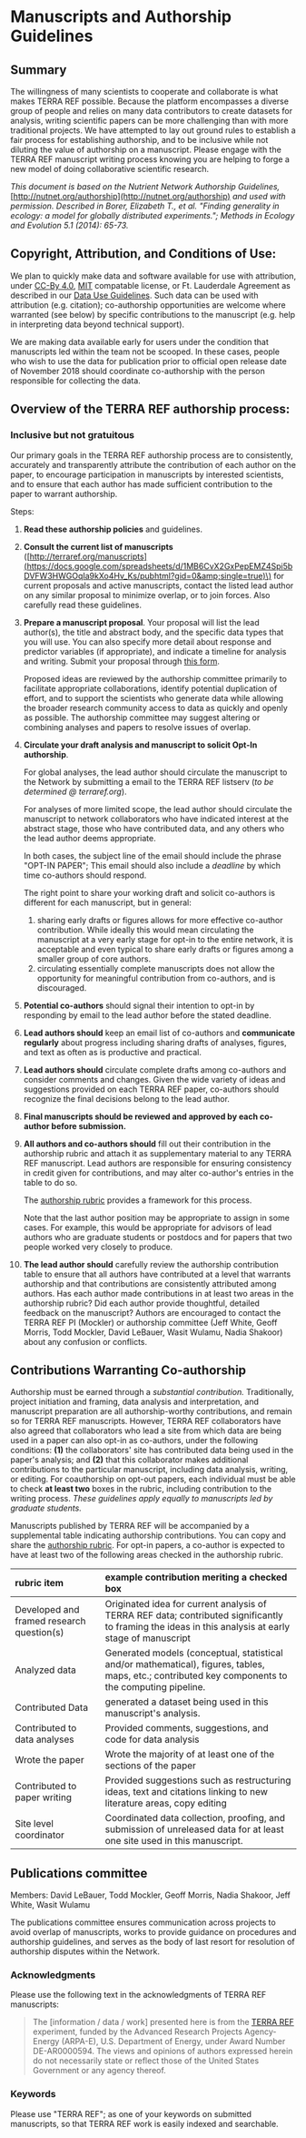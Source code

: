 # Manuscripts and Authorship Guidelines

## Summary

The willingness of many scientists to cooperate and collaborate is what makes TERRA REF possible. Because the platform encompasses a diverse group of people and relies on many data contributors to create datasets for analysis, writing scientific papers can be more challenging than with more traditional projects. We have attempted to lay out ground rules to establish a fair process for establishing authorship, and to be inclusive while not diluting the value of authorship on a manuscript. Please engage with the TERRA REF manuscript writing process knowing you are helping to forge a new model of doing collaborative scientific research.

_This document is based on the Nutrient Network Authorship Guidelines,_ [http://nutnet.org/authorship](http://nutnet.org/authorship) _and used with permission. Described in Borer, Elizabeth T., et al. "Finding generality in ecology: a model for globally distributed experiments."; Methods in Ecology and Evolution 5.1 \(2014\): 65-73._

## Copyright, Attribution, and Conditions of Use:

We plan to quickly make data and software available for use with attribution, under [CC-By 4.0](https://creativecommons.org/licenses/by/4.0/), [MIT](https://opensource.org/licenses/MIT) compatable license, or Ft. Lauderdale Agreement as described in our [Data Use Guidelines](https://terraref.gitbooks.io/terraref-documentation/content/user/data_release_policy.html). Such data can be used with attribution \(e.g. citation\); co-authorship opportunities are welcome where warranted \(see below\) by specific contributions to the manuscript \(e.g. help in interpreting data beyond technical support\).

We are making data available early for users under the condition that manuscripts led within the team not be scooped. In these cases, people who wish to use the data for publication prior to official open release date of November 2018 should coordinate co-authorship with the person responsible for collecting the data.

## Overview of the TERRA REF authorship process:

### Inclusive but not gratuitous

Our primary goals in the TERRA REF authorship process are to consistently, accurately and transparently attribute the contribution of each author on the paper, to encourage participation in manuscripts by interested scientists, and to ensure that each author has made sufficient contribution to the paper to warrant authorship.

Steps:

1. **Read these authorship policies** and guidelines.
2. **Consult the current list of manuscripts** \([http://terraref.org/manuscripts](https://docs.google.com/spreadsheets/d/1MB6CvX2GxPepEMZ4Spi5bDVFW3HWGOqIa9kXo4Hv_Ks/pubhtml?gid=0&amp;single=true)\) for current proposals and active manuscripts, contact the listed lead author on any similar proposal to minimize overlap, or to join forces. Also carefully read these guidelines.
3. **Prepare a manuscript proposal**. Your proposal will list the lead author\(s\), the title and abstract body, and the specific data types that you will use. You can also specify more detail about response and predictor variables \(if appropriate\), and indicate a timeline for analysis and writing. Submit your proposal through [this form](http://goo.gl/forms/NgWutmGJZlmFkfxG3).

   Proposed ideas are reviewed by the authorship committee primarily to facilitate appropriate collaborations, identify potential duplication of effort, and to support the scientists who generate data while allowing the broader research community access to data as quickly and openly as possible. The authorship committee may suggest altering or combining analyses and papers to resolve issues of overlap.

4. **Circulate your draft analysis and manuscript to solicit Opt-In authorship**.

   For global analyses, the lead author should circulate the manuscript to the Network by submitting a email to the TERRA REF listserv \(_to be determined @ terraref.org_\).

   For analyses of more limited scope, the lead author should circulate the manuscript to network collaborators who have indicated interest at the abstract stage, those who have contributed data, and any others who the lead author deems appropriate.

   In both cases, the subject line of the email should include the phrase "OPT-IN PAPER"; This email should also include a _deadline_ by which time co-authors should respond.

   The right point to share your working draft and solicit co-authors is different for each manuscript, but in general:

   1. sharing early drafts or figures allows for more effective co-author contribution. While ideally this would mean circulating the manuscript at a very early stage for opt-in to the entire network, it is acceptable and even typical to share early drafts or figures among a smaller group of core authors.
   2. circulating essentially complete manuscripts does not allow the opportunity for meaningful contribution from co-authors, and is discouraged.

5. **Potential co-authors** should signal their intention to opt-in by responding by email to the lead author before the stated deadline.
6. **Lead authors should** keep an email list of co-authors and **communicate regularly** about progress including sharing drafts of analyses, figures, and text as often as is productive and practical.
7. **Lead authors should** circulate complete drafts among co-authors and consider comments and changes. Given the wide variety of ideas and suggestions provided on each TERRA REF paper, co-authors should recognize the final decisions belong to the lead author.
8. **Final manuscripts should be reviewed and approved by each co-author before submission.**
9. **All authors and co-authors should** fill out their contribution in the authorship rubric and attach it as supplementary material to any TERRA REF manuscript. Lead authors are responsible for ensuring consistency in credit given for contributions, and may alter co-author's entries in the table to do so.

   The [authorship rubric](https://goo.gl/Z7qv4L) provides a framework for this process.

   Note that the last author position may be appropriate to assign in some cases. For example, this would be appropriate for advisors of lead authors who are graduate students or postdocs and for papers that two people worked very closely to produce.

10. **The lead author should** carefully review the authorship contribution table to ensure that all authors have contributed at a level that warrants authorship and that contributions are consistently attributed among authors. Has each author made contributions in at least two areas in the authorship rubric? Did each author provide thoughtful, detailed feedback on the manuscript? Authors are encouraged to contact the TERRA REF PI \(Mockler\) or authorship committee \(Jeff White, Geoff Morris, Todd Mockler, David LeBauer, Wasit Wulamu, Nadia Shakoor\) about any confusion or conflicts.

## Contributions Warranting Co-authorship

Authorship must be earned through a _substantial contribution._ Traditionally, project initiation and framing, data analysis and interpretation, and manuscript preparation are all authorship-worthy contributions, and remain so for TERRA REF manuscripts. However, TERRA REF collaborators have also agreed that collaborators who lead a site from which data are being used in a paper can also opt-in as co-authors, under the following conditions: **\(1\)** the collaborators' site has contributed data being used in the paper's analysis; and **\(2\)** that this collaborator makes additional contributions to the particular manuscript, including data analysis, writing, or editing. For coauthorship on opt-out papers, each individual must be able to check **at least two** boxes in the rubric, including contribution to the writing process. _These guidelines apply equally to manuscripts led by graduate students._

Manuscripts published by TERRA REF will be accompanied by a supplemental table indicating authorship contributions. You can copy and share the [authorship rubric](https://goo.gl/Z7qv4L). For opt-in papers, a co-author is expected to have at least two of the following areas checked in the authorship rubric.

| rubric item | example contribution meriting a checked box |
| :--- | :--- |
| Developed and framed research question\(s\) | Originated idea for current analysis of TERRA REF data; contributed significantly to framing the ideas in this analysis at early stage of manuscript |
| Analyzed data | Generated models \(conceptual, statistical and/or mathematical\), figures, tables, maps, etc.; contributed key components to the computing pipeline. |
| Contributed Data | generated a dataset being used in this manuscript's analysis. |
| Contributed to data analyses | Provided comments, suggestions, and code for data analysis |
| Wrote the paper | Wrote the majority of at least one of the sections of the paper |
| Contributed to paper writing | Provided suggestions such as restructuring ideas, text and citations linking to new literature areas, copy editing |
| Site level coordinator | Coordinated data collection, proofing, and submission of unreleased data for at least one site used in this manuscript. |

## Publications committee

Members: David LeBauer, Todd Mockler, Geoff Morris, Nadia Shakoor, Jeff White, Wasit Wulamu

The publications committee ensures communication across projects to avoid overlap of manuscripts, works to provide guidance on procedures and authorship guidelines, and serves as the body of last resort for resolution of authorship disputes within the Network.

### Acknowledgments

Please use the following text in the acknowledgments of TERRA REF manuscripts:

> The \[information / data / work\] presented here is from the [TERRA REF](http://terraref.org) experiment, funded by the Advanced Research Projects Agency-Energy \(ARPA-E\), U.S. Department of Energy, under Award Number DE-AR0000594. The views and opinions of authors expressed herein do not necessarily state or reflect those of the United States Government or any agency thereof.

### Keywords

Please use "TERRA REF"; as one of your keywords on submitted manuscripts, so that TERRA REF work is easily indexed and searchable.

